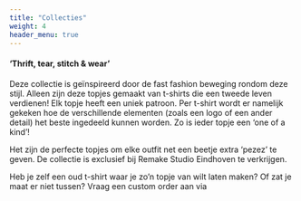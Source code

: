```yaml
---
title: "Collecties"
weight: 4
header_menu: true
---
```



#### ‘Thrift, tear, stitch & wear’
Deze collectie is geïnspireerd door de fast fashion beweging rondom deze stijl. Alleen zijn deze topjes gemaakt van t-shirts die een tweede leven verdienen! Elk topje heeft een uniek patroon. Per t-shirt wordt er namelijk gekeken hoe de verschillende elementen (zoals een logo of een ander detail) het beste ingedeeld kunnen worden. Zo is ieder topje een ‘one of a kind’!

Het zijn de perfecte topjes om elke outfit net een beetje extra ‘pezez’ te geven. De collectie is exclusief bij Remake Studio Eindhoven te verkrijgen. 

Heb je zelf een oud t-shirt waar je zo’n topje van wilt laten maken? Of zat je maat er niet tussen? Vraag een custom order aan via
